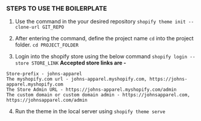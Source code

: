 ### STEPS TO USE THE BOILERPLATE

1. Use the command  in the your desired repository
```shopify theme init --clone-url GIT_REPO ```

2. After entering the command, define the project name `cd` into the project folder.
``` cd PROJECT_FOLDER ```

3. Login into the shopify store using the below command
``` shopify login --store STORE_LINK ```
**Accepted store links are -**
``` 
Store-prefix - johns-apparel
The myshopify.com url - johns-apparel.myshopify.com, https://johns-apparel.myshopify.com
The Store Admin URL - https://johns-apparel.myshopify.com/admin
The custom domain or custom domain admin - https://johnsapparel.com, https://johnsapparel.com/admin
```

4. Run the theme in the local server using 
``` shopify theme serve ```
